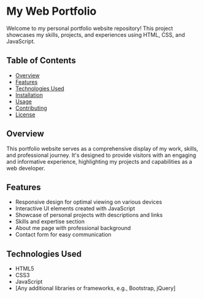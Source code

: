 # My Web Portfolio

Welcome to my personal portfolio website repository! This project showcases my skills, projects, and experiences using HTML, CSS, and JavaScript.

## Table of Contents
- [Overview](#overview)
- [Features](#features)
- [Technologies Used](#technologies-used)
- [Installation](#installation)
- [Usage](#usage)
- [Contributing](#contributing)
- [License](#license)

## Overview

This portfolio website serves as a comprehensive display of my work, skills, and professional journey. It's designed to provide visitors with an engaging and informative experience, highlighting my projects and capabilities as a web developer.

## Features

- Responsive design for optimal viewing on various devices
- Interactive UI elements created with JavaScript
- Showcase of personal projects with descriptions and links
- Skills and expertise section
- About me page with professional background
- Contact form for easy communication

## Technologies Used

- HTML5
- CSS3
- JavaScript
- [Any additional libraries or frameworks, e.g., Bootstrap, jQuery]

